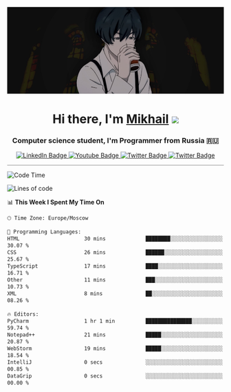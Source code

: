 <div>
  <div align="center">
    <img src="img/banner.jpg"/>
    <h1 align="center">Hi there, I'm <a href="https://github.com/Angeloffy" target="_blank">Mikhail</a> 
    <img src="https://github.com/blackcater/blackcater/raw/main/images/Hi.gif" height="32"/></h1>
  </div>

  <h3 align="center">Computer science student, I'm Programmer from Russia 🇷🇺</h3>
  <div id="badges" align="center">
    <a href="https://t.me/angeloffy">
      <img src="https://img.shields.io/badge/Telegram-2CA5E0?style=for-the-badge&logo=telegram&logoColor=white" alt="LinkedIn Badge"/>
    </a>
    <a href="https://www.youtube.com/channel/UCEL3-LeG0U1_2Ji9XXcPhkQ">
      <img src="https://img.shields.io/badge/YouTube-red?style=for-the-badge&logo=youtube&logoColor=white" alt="Youtube Badge"/>
    </a>
    <a href="mailto:angeloffy.work@gmail.com">
      <img src="https://img.shields.io/badge/Gmail-D14836?style=for-the-badge&logo=gmail&logoColor=white" alt="Twitter Badge"/>
    </a>
    <a href="https://discordapp.com/users/949624873649582121">
      <img src="https://img.shields.io/badge/Discord-7289DA?style=for-the-badge&logo=discord&logoColor=white" alt="Twitter Badge"/>
    </a>
</div>
 
 <hr style="height:1px; color:black; background-color:gray"> 
  
<!--START_SECTION:waka-->
![Code Time](http://img.shields.io/badge/Code%20Time-110%20hrs%2016%20mins-blue)

![Lines of code](https://img.shields.io/badge/From%20Hello%20World%20I%27ve%20Written-13.7%20thousand%20lines%20of%20code-blue)

📊 **This Week I Spent My Time On** 

```text
🕑︎ Time Zone: Europe/Moscow

💬 Programming Languages: 
HTML                     30 mins             ████████░░░░░░░░░░░░░░░░░   30.07 % 
CSS                      26 mins             ██████░░░░░░░░░░░░░░░░░░░   25.67 % 
TypeScript               17 mins             ████░░░░░░░░░░░░░░░░░░░░░   16.71 % 
Other                    11 mins             ███░░░░░░░░░░░░░░░░░░░░░░   10.73 % 
XML                      8 mins              ██░░░░░░░░░░░░░░░░░░░░░░░   08.26 % 

🔥 Editors: 
PyCharm                  1 hr 1 min          ███████████████░░░░░░░░░░   59.74 % 
Notepad++                21 mins             █████░░░░░░░░░░░░░░░░░░░░   20.87 % 
WebStorm                 19 mins             █████░░░░░░░░░░░░░░░░░░░░   18.54 % 
IntelliJ                 0 secs              ░░░░░░░░░░░░░░░░░░░░░░░░░   00.85 % 
DataGrip                 0 secs              ░░░░░░░░░░░░░░░░░░░░░░░░░   00.00 % 
```


<!--END_SECTION:waka-->
